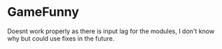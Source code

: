 # GameFunny
Doesnt work properly as there is input lag for the modules, I don't know why but could use fixes in the future.
